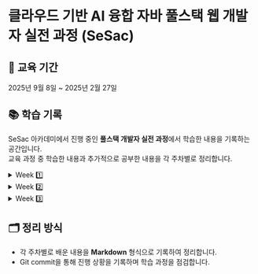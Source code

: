 # 클라우드 기반 AI 융합 자바 풀스택 웹 개발자 실전 과정 (SeSac)

## 📅 교육 기간

2025년 9월 8일 ~ 2025년 2월 27일

## 📚 학습 기록

SeSac 아카데미에서 진행 중인 **풀스택 개발자 실전 과정**에서 학습한 내용을 기록하는 공간입니다.   
교육 과정 중 학습한 내용과 추가적으로 공부한 내용을 각 주차별로 정리합니다.

<details>
<summary> Week 1️⃣ </summary>
<div markdown="1">
<a href="https://github.com/yu-rim98/sesac-learning/blob/main/week01/git/basic.md">Git</a> <br />
<a href="https://github.com/yu-rim98/sesac-learning/blob/main/week01/html/README.md">HTML</a> <br />
<a href="https://github.com/yu-rim98/sesac-learning/blob/main/week01/html/html-form/README.md">HTML-Form</a> <br />
<a href="https://github.com/yu-rim98/sesac-learning/blob/main/week01/css/README.md">CSS</a> <br />
</div>
</details>

<details>
<summary> Week 2️⃣ </summary>
<div markdown="2">
<a href="https://github.com/yu-rim98/sesac-learning/blob/main/week02/javascript/README.md">JavaScript</a> <br />
<a href="https://github.com/yu-rim98/sesac-learning/blob/main/week02/javascript/08-function/README.md">호이스팅 (Hoisting) 정리</a> <br />
</div>
</details>

<details>
<summary> Week 3️⃣ </summary>
<div markdown="3">
<a href="https://github.com/yu-rim98/sesac-learning/tree/main/week03/javascript/11-scope">변수 스코프</a> <br />
<a href="https://github.com/yu-rim98/sesac-learning/blob/main/week03/javascript/13-exception/README.md">예외처리(Exception Handling)</a> <br />
<a href="https://github.com/yu-rim98/sesac-learning/blob/main/week03/javascript/14-callback/README.md">콜백 함수(Callback Function)</a> <br />
<a href="https://github.com/yu-rim98/sesac-learning/blob/main/week03/javascript/15-async/README.md">JavaScript 비동기 처리와 이벤트 루프</a> <br />
<a href="https://github.com/yu-rim98/sesac-learning/blob/main/week03/javascript/18-dom/README.md">돔(DOM : Document Object Model) 정리</a> <br />
<a href="https://github.com/yu-rim98/sesac-learning/blob/main/week03/javascript/23-this/README.md">자바스크립트의 this와 객체지향(OOP)</a> <br />
<a href="https://github.com/yu-rim98/sesac-learning/blob/main/week03/javascript/24-modern/README.md">객체 복사와 참조 : 얕은 복사와 깊은 복사</a> <br />
<br />
<a href="https://github.com/yu-rim98/learning-react/blob/main/01/DOM/README.md">DOM과 리액트 가상 돔 (Virtual DOM)</a> <br />
<a href="https://github.com/yu-rim98/learning-react/tree/main/02/hello-react">JSX</a> <br />
<a href="https://github.com/yu-rim98/learning-react/blob/main/03/component/README.md">컴포넌트(Component)</a> <br />

  
</div>
</details>

## 🗂️ 정리 방식

-   각 주차별로 배운 내용을 **Markdown** 형식으로 기록하여 정리합니다.
-   Git commit을 통해 진행 상황을 기록하며 학습 과정을 점검합니다.
